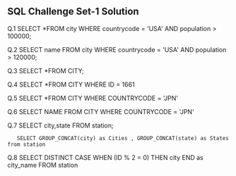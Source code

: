 ## SQL Challenge Set-1 Solution

Q.1    SELECT *FROM city WHERE countrycode = 'USA' AND population > 100000;

Q.2    SELECT name FROM  city WHERE countrycode = 'USA' AND population > 120000;

Q.3    SELECT *FROM CITY;

Q.4    SELECT *FROM CITY WHERE ID = 1661

Q.5    SELECT *FROM CITY WHERE COUNTRYCODE = 'JPN'

Q.6    SELECT NAME FROM CITY WHERE COUNTRYCODE = 'JPN'

Q.7    SELECT city,state FROM station;

       SELECT GROUP_CONCAT(city) as Cities , GROUP_CONCAT(state) as States from station
       
Q.8    SELECT DISTINCT
                     CASE WHEN (ID % 2 = 0) THEN city
                     END as city_name
       FROM station 
